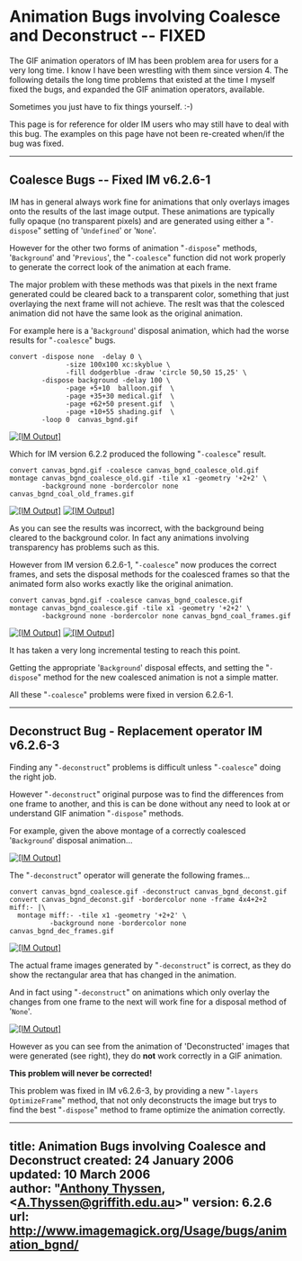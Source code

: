 # Animation Bugs involving Coalesce and Deconstruct -- FIXED

The GIF animation operators of IM has been problem area for users for a very long time.
I know I have been wrestling with them since version 4.
The following details the long time problems that existed at the time I myself fixed the bugs, and expanded the GIF animation operators, available.

Sometimes you just have to fix things yourself. :-)

This page is for reference for older IM users who may still have to deal with this bug.
The examples on this page have not been re-created when/if the bug was fixed.

------------------------------------------------------------------------

## Coalesce Bugs -- Fixed IM v6.2.6-1

IM has in general always work fine for animations that only overlays images onto the results of the last image output.
These animations are typically fully opaque (no transparent pixels) and are generated using either a "`-dispose`" setting of '`Undefined`' or '`None`'.

However for the other two forms of animation "`-dispose`" methods, '`Background`' and '`Previous`', the "`-coalesce`" function did not work properly to generate the correct look of the animation at each frame.

The major problem with these methods was that pixels in the next frame generated could be cleared back to a transparent color, something that just overlaying the next frame will not achieve.
The reslt was that the colesced animation did not have the same look as the original animation.

For example here is a '`Background`' disposal animation, which had the worse results for "`-coalesce`" bugs.

~~~
convert -dispose none  -delay 0 \
              -size 100x100 xc:skyblue \
              -fill dodgerblue -draw 'circle 50,50 15,25' \
        -dispose background -delay 100 \
              -page +5+10  balloon.gif  \
              -page +35+30 medical.gif  \
              -page +62+50 present.gif  \
              -page +10+55 shading.gif  \
        -loop 0  canvas_bgnd.gif
~~~


[![\[IM Output\]](canvas_bgnd.gif)](canvas_bgnd.gif)

Which for IM version 6.2.2 produced the following "`-coalesce`" result.

~~~
convert canvas_bgnd.gif -coalesce canvas_bgnd_coalesce_old.gif
montage canvas_bgnd_coalesce_old.gif -tile x1 -geometry '+2+2' \
        -background none -bordercolor none canvas_bgnd_coal_old_frames.gif
~~~


[![\[IM Output\]](canvas_bgnd_coalesce_old.gif)](canvas_bgnd_coalesce_old.gif)
[![\[IM Output\]](canvas_bgnd_coal_old_frames.gif)](canvas_bgnd_coal_old_frames.gif)

As you can see the results was incorrect, with the background being cleared to the background color.
In fact any animations involving transparency has problems such as this.

However from IM version 6.2.6-1, "`-coalesce`" now produces the correct frames, and sets the disposal methods for the coalesced frames so that the animated form also works exactly like the original animation.

~~~
convert canvas_bgnd.gif -coalesce canvas_bgnd_coalesce.gif
montage canvas_bgnd_coalesce.gif -tile x1 -geometry '+2+2' \
        -background none -bordercolor none canvas_bgnd_coal_frames.gif
~~~


[![\[IM Output\]](canvas_bgnd_coalesce.gif)](canvas_bgnd_coalesce.gif)
[![\[IM Output\]](canvas_bgnd_coal_frames.gif)](canvas_bgnd_coal_frames.gif)

It has taken a very long incremental testing to reach this point.

Getting the appropriate '`Background`' disposal effects, and setting the "`-dispose`" method for the new coalesced animation is not a simple matter.

All these "`-coalesce`" problems were fixed in version 6.2.6-1.

------------------------------------------------------------------------

## Deconstruct Bug - Replacement operator IM v6.2.6-3

Finding any "`-deconstruct`" problems is difficult unless "`-coalesce`" doing the right job.

However "`-deconstruct`" original purpose was to find the differences from one frame to another, and this is can be done without any need to look at or understand GIF animation "`-dispose`" methods.

For example, given the above montage of a correctly coalesced '`Background`' disposal animation...

[![\[IM Output\]](canvas_bgnd_coal_frames.gif)](canvas_bgnd_coal_frames.gif)

The "`-deconstruct`" operator will generate the following frames...

~~~
convert canvas_bgnd_coalesce.gif -deconstruct canvas_bgnd_deconst.gif
convert canvas_bgnd_deconst.gif -bordercolor none -frame 4x4+2+2 miff:- |\
  montage miff:- -tile x1 -geometry '+2+2' \
          -background none -bordercolor none canvas_bgnd_dec_frames.gif
~~~

[![\[IM Output\]](canvas_bgnd_dec_frames.gif)](canvas_bgnd_dec_frames.gif)

The actual frame images generated by "`-deconstruct`" is correct, as they do show the rectangular area that has changed in the animation.

And in fact using "`-deconstruct`" on animations which only overlay the changes from one frame to the next will work fine for a disposal method of '`None`'.

[![\[IM Output\]](canvas_bgnd_deconst.gif)](canvas_bgnd_deconst.gif)

However as you can see from the animation of 'Deconstructed' images that were generated (see right), they do **not** work correctly in a GIF animation.

**This problem will never be corrected!**

This problem was fixed in IM v6.2.6-3, by providing a new "`-layers OptimizeFrame`" method, that not only deconstructs the image but trys to find the best "`-dispose`" method to frame optimize the animation correctly.

---
title: Animation Bugs involving Coalesce and Deconstruct
created: 24 January 2006  
updated: 10 March 2006  
author: "[Anthony Thyssen](http://www.ict.griffith.edu.au/anthony/anthony.html), &lt;[A.Thyssen@griffith.edu.au](http://www.ict.griffith.edu.au/anthony/mail.shtml)&gt;"
version: 6.2.6
url: http://www.imagemagick.org/Usage/bugs/animation_bgnd/
---
